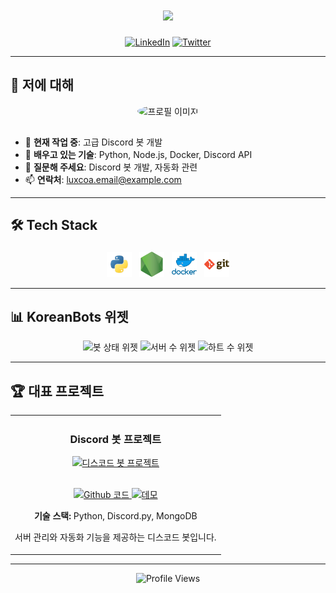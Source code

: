 <h1 align="center">
  <a href="https://github.com/luxcoa" target="_blank">
    <img src="https://capsule-render.vercel.app/api?type=waving&color=gradient&height=180&section=header&text=안녕하세요,%20luxcoa입니다!%20👋&fontSize=40&animation=fadeIn&fontColor=fff" />
  </a>
</h1>

<p align="center">
  <a href="https://linkedin.com/in/luxcoa"><img src="https://img.shields.io/badge/-LinkedIn-0e76a8?style=flat-square&logo=Linkedin&logoColor=white" alt="LinkedIn"></a>
  <a href="https://twitter.com/luxcoa"><img src="https://img.shields.io/badge/-Twitter-00acee?style=flat-square&logo=Twitter&logoColor=white" alt="Twitter"></a>
</p>

---

## 👤 저에 대해

<p align="center">
  <img src="https://via.placeholder.com/150" alt="프로필 이미지" width="150" style="border-radius: 50%; margin-bottom: 15px;" />
</p>

- 🔭 **현재 작업 중**: 고급 Discord 봇 개발
- 🌱 **배우고 있는 기술**: Python, Node.js, Docker, Discord API
- 💬 **질문해 주세요**: Discord 봇 개발, 자동화 관련
- 📫 **연락처**: luxcoa.email@example.com

---

## 🛠️ Tech Stack

<p align="center">
  <img src="https://raw.githubusercontent.com/github/explore/80688e429a7d4ef2fca1e82350fe8e3517d3494d/topics/python/python.png" alt="Python" height="40" style="vertical-align:top; margin:4px">
  <img src="https://raw.githubusercontent.com/github/explore/808a8b91498bba99f3dce7b9c94421e647a8df84/topics/nodejs/nodejs.png" alt="Node.js" height="40" style="vertical-align:top; margin:4px">
  <img src="https://raw.githubusercontent.com/github/explore/37c71fdca4e12086faf8c7009793d2eb588c914e/topics/docker/docker.png" alt="Docker" height="40" style="vertical-align:top; margin:4px">
  <img src="https://raw.githubusercontent.com/github/explore/02d3f2f265a6f67bdba43d5f2d1e1816c6d5c46d/topics/git/git.png" alt="Git" height="40" style="vertical-align:top; margin:4px">
</p>

---

## 📊 KoreanBots 위젯

<div align="center">
  <img src="https://koreanbots.dev/api/widget/bots/status/1235089708992696391.svg?scale=1.5" alt="봇 상태 위젯" />
  <img src="https://koreanbots.dev/api/widget/bots/servers/1235089708992696391.svg?icon=false&scale=1.5" alt="서버 수 위젯" />
  <img src="https://koreanbots.dev/api/widget/bots/votes/1235089708992696391.svg?style=classic&scale=1.5" alt="하트 수 위젯" />
</div>

---

## 🏆 대표 프로젝트

<div align="center">
  <table>
    <tr>
      <td width="100%" align="center">
        <h3>Discord 봇 프로젝트</h3>
        <a href="https://github.com/luxcoa/bot-project1" target="_blank">
          <img src="https://github.com/luxcoa/bot-project1/raw/main/assets/preview.png" alt="디스코드 봇 프로젝트" width="300px">
        </a>
        <br><br>
        <p>
          <a href="https://github.com/luxcoa/bot-project1" target="_blank">
            <img src="https://img.shields.io/badge/코드-GitHub-blue?style=for-the-badge&logo=github" alt="Github 코드">
          </a>
          <a href="https://bot-project1-demo.com" target="_blank">
            <img src="https://img.shields.io/badge/데모-Live Demo-green?style=for-the-badge&logo=appveyor" alt="데모">
          </a>
        </p>
        <p><strong>기술 스택:</strong> Python, Discord.py, MongoDB</p>
        <p>서버 관리와 자동화 기능을 제공하는 디스코드 봇입니다.</p>
      </td>
    </tr>
  </table>
</div>

---

<div align="center">
  <img src="https://komarev.com/ghpvc/?username=luxcoa&&style=flat-square" alt="Profile Views" />
</div>
